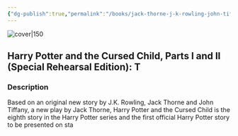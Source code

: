 ```yaml
---
{"dg-publish":true,"permalink":"/books/jack-thorne-j-k-rowling-john-tiffany-harry-potter-and-the-cursed-child-parts-i-and-ii-special-rehearsal-edition-t/","title":"\"Harry Potter and the Cursed Child, Parts I and II\"","tags":["Fantasy","play"]}
---
```




![cover|150](http://books.google.com/books/content?id=I2jZswEACAAJ&printsec=frontcover&img=1&zoom=1&source=gbs_api)

## Harry Potter and the Cursed Child, Parts I and II (Special Rehearsal Edition): T

### Description

Based on an original new story by J.K. Rowling, Jack Thorne and John Tiffany, a new play by Jack Thorne, Harry Potter and the Cursed Child is the eighth story in the Harry Potter series and the first official Harry Potter story to be presented on sta
```